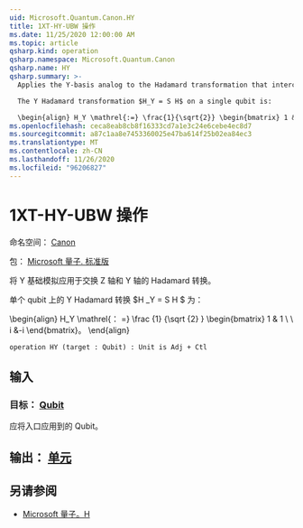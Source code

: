```yaml
---
uid: Microsoft.Quantum.Canon.HY
title: 1XT-HY-UBW 操作
ms.date: 11/25/2020 12:00:00 AM
ms.topic: article
qsharp.kind: operation
qsharp.namespace: Microsoft.Quantum.Canon
qsharp.name: HY
qsharp.summary: >-
  Applies the Y-basis analog to the Hadamard transformation that interchanges the Z and Y axes.

  The Y Hadamard transformation $H_Y = S H$ on a single qubit is:

  \begin{align} H_Y \mathrel{:=} \frac{1}{\sqrt{2}} \begin{bmatrix} 1 & 1 \\\\ i & -i \end{bmatrix}. \end{align}
ms.openlocfilehash: ceca8eab8cb8f16333cd7a1e3c24e6cebe4ec8d7
ms.sourcegitcommit: a87c1aa8e7453360025e47ba614f25b02ea84ec3
ms.translationtype: MT
ms.contentlocale: zh-CN
ms.lasthandoff: 11/26/2020
ms.locfileid: "96206827"
---
```

# <a name="hy-operation"></a>1XT-HY-UBW 操作

命名空间： [Canon](xref:Microsoft.Quantum.Canon)

包： [Microsoft 量子. 标准版](https://nuget.org/packages/Microsoft.Quantum.Standard)


将 Y 基础模拟应用于交换 Z 轴和 Y 轴的 Hadamard 转换。

单个 qubit 上的 Y Hadamard 转换 $H _Y = S H $ 为：

\begin{align} H_Y \mathrel{： =} \frac {1} {\sqrt {2} } \begin{bmatrix} 1 & 1 \\ \\ i &-i \end{bmatrix}。
\end{align}

```qsharp
operation HY (target : Qubit) : Unit is Adj + Ctl
```


## <a name="input"></a>输入

### <a name="target--qubit"></a>目标： [Qubit](xref:microsoft.quantum.lang-ref.qubit)

应将入口应用到的 Qubit。



## <a name="output--unit"></a>输出： [单元](xref:microsoft.quantum.lang-ref.unit)



## <a name="see-also"></a>另请参阅

- [Microsoft 量子。H](xref:Microsoft.Quantum.Intrinsic.H)